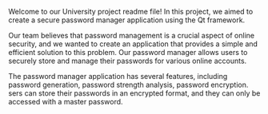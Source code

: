 Welcome to our University project readme file! In this project, we aimed to create a secure password manager application using the Qt framework.

Our team believes that password management is a crucial aspect of online security, and we wanted to create an application that provides a simple and efficient solution to this problem. Our password manager allows users to securely store and manage their passwords for various online accounts.

The password manager application has several features, including password generation, password strength analysis, password encryption. sers can store their passwords in an encrypted format, and they can only be accessed with a master password.
